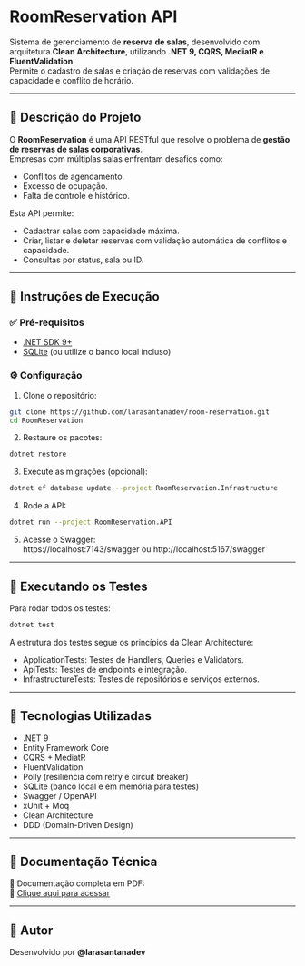 # RoomReservation API
Sistema de gerenciamento de **reserva de salas**, desenvolvido com arquitetura **Clean Architecture**, utilizando **.NET 9, CQRS, MediatR e FluentValidation**.  
Permite o cadastro de salas e criação de reservas com validações de capacidade e conflito de horário.

---

## 📌 Descrição do Projeto

O **RoomReservation** é uma API RESTful que resolve o problema de **gestão de reservas de salas corporativas**.  
Empresas com múltiplas salas enfrentam desafios como:
- Conflitos de agendamento.
- Excesso de ocupação.
- Falta de controle e histórico.

Esta API permite:
- Cadastrar salas com capacidade máxima.
- Criar, listar e deletar reservas com validação automática de conflitos e capacidade.
- Consultas por status, sala ou ID.

---

## 🚀 Instruções de Execução

### ✅ Pré-requisitos
- [.NET SDK 9+](https://dotnet.microsoft.com/en-us/download)
- [SQLite](https://www.sqlite.org/download.html) (ou utilize o banco local incluso)

### ⚙️ Configuração

1. Clone o repositório:
```bash
git clone https://github.com/larasantanadev/room-reservation.git
cd RoomReservation
```

2. Restaure os pacotes:
```bash
dotnet restore
```

3. Execute as migrações (opcional):
```bash
dotnet ef database update --project RoomReservation.Infrastructure
```

4. Rode a API:
```bash
dotnet run --project RoomReservation.API
```

5. Acesse o Swagger:  
https://localhost:7143/swagger ou http://localhost:5167/swagger
---

## 🧪 Executando os Testes

Para rodar todos os testes:
```bash
dotnet test
```

A estrutura dos testes segue os princípios da Clean Architecture:
- ApplicationTests: Testes de Handlers, Queries e Validators.
- ApiTests: Testes de endpoints e integração.
- InfrastructureTests: Testes de repositórios e serviços externos.

---

## 🧰 Tecnologias Utilizadas

- .NET 9  
- Entity Framework Core  
- CQRS + MediatR  
- FluentValidation  
- Polly (resiliência com retry e circuit breaker)  
- SQLite (banco local e em memória para testes)  
- Swagger / OpenAPI  
- xUnit + Moq  
- Clean Architecture  
- DDD (Domain-Driven Design)

---

## 📄 Documentação Técnica

📘 Documentação completa em PDF:  
📎 [Clique aqui para acessar](https://drive.google.com/file/d/1Y8Bw2YhYm_ShjfztQjo7EEzthcH4qH9g/view?usp=sharing)

---

## 👤 Autor

Desenvolvido por **@larasantanadev**  

